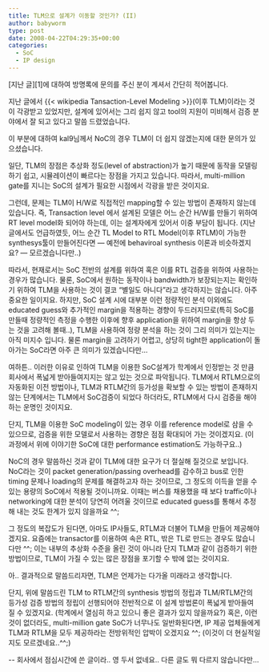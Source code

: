 ```yaml
---
title: TLM으로 설계가 이동할 것인가? (II)
author: babyworm
type: post
date: 2008-04-22T04:29:35+00:00
categories:
  - SoC
  - IP design
---
```

[지난 글][1]에 대하여 방명록에 문의를 주신 분이 계셔서 간단히 적어봅니다.

지난 글에서 {{< wikipedia Tansaction-Level Modeling >}}(이후 TLM)이라는 것이 각광받고 있었지만, 설계에 있어서는 그리 쉽지 않고 tool의 지원이 미비해서 검증 분야에서 잘 되고 있다고 말씀 드렸었습니다.

이 부분에 대하여 kal9님께서 NoC의 경우 TLM이 더 쉽지 않겠는지에 대한 문의가 있으셨습니다.

일단, TLM의 장점은 추상화 정도(level of abstraction)가 높기 때문에 동작을 모델링하기 쉽고, 시뮬레이션이 빠르다는 장점을 가지고 있습니다. 따라서, multi-million gate를 지니는 SoC의 설계가 필요한 시점에서 각광을 받은 것이지요.

그런데, 문제는 TLM이 H/W로 직접적인 mapping할 수 있는 방법이 존재하지 않는데 있습니다. 즉, Transaction level 에서 설계된 모델은 어느 순간 H/W를 만들기 위하여 RT level model화 되어야 하는데, 이는 설계자에게 있어서 이중 부담이 됩니다. (지난 글에서도 언급하였듯, 어느 순간 TL Model to RTL Model(이후 RTLM)이 가능한 synthesys툴이 만들어진다면 — 예전에 behaviroal synthesis 이론과 비슷하겠지요? — 모르겠습니다만..)

따라서, 현재로서는 SoC 전반의 설계를 위하여 혹은 이를 RTL 검증을 위하여 사용하는 경우가 많습니다. 물론, SoC에서 원하는 동작이나 bandwidth가 보장되는지는 확인하기 위하여 TLM을 사용하는 것이 결코 “별일도 아니다”라고 생각하지는 않습니다. 아주 중요한 일이지요. 하지만, SoC 설계 시에 대부분 이런 정량적인 분석 이외에도 educated guess와 추가적인 margin을 적용하는 경향이 두드러지므로(특히 SoC를 만들때 정량적인 측정을 수행한 이후에 향후 application을 위하여 margin을 항상 두는 것을 고려해 볼때..), TLM을 사용하여 정량 분석을 하는 것이 그리 의미가 있는지는 아직 미지수 입니다. 물론 margin을 고려하기 어렵고, 상당히 tight한 application이 돌아가는 SoC라면 아주 큰 의미가 있겠습니다만…

여하튼.. 이러한 이유로 인하여 TLM을 이용한 SoC설계가 학계에서 인정받는 것 만큼 회사에서 폭넓게 받아들여지지는 않고 있는 것으로 파악됩니다. TLM에서 RTLM으로의 자동화된 이전 방법이나, TLM과 RTLM간의 등가성을 확보할 수 있는 방법이 존재하지 않는 단계에서는 TLM에서 SoC검증이 되었다 하더라도, RTLM에서 다시 검증을 해야 하는 운명인 것이지요.

단지, TLM을 이용한 SoC modeling이 있는 경우 이를 reference model로 삼을 수 있으므로, 검증을 위한 모델로서 사용하는 경향은 점점 확대되어 가는 것이겠지요. (이 과정에서 위에 이야기한 SoC에 대한 performance estimation도 가능하구요..)

NoC의 경우 말씀하신 것과 같이 TLM에 대한 요구가 더 절실해 질것으로 보입니다. NoC라는 것이 packet generation/passing overhead를 감수하고 bus로 인한 timing 문제나 loading의 문제를 해결하고자 하는 것이므로, 그 정도의 이득을 얻을 수 있는 용량의 SoC에서 적용될 것이니까요. 이때는 버스를 채용했을 때 보다 traffic이나 networking에 대한 분석이 당연히 어려울 것이므로 educated guess를 통해서 추정해 내는 것도 한계가 있지 않을까요 ^^;

그 정도의 복잡도가 된다면, 아마도 IP사들도, RTLM과 더불어 TLM을 만들어 제공해야 겠지요. 요즘에는 transactor를 이용하여 속은 RTL, 밖은 TL로 만드는 경우도 많습니다만 ^^; 이는 내부의 추상화 수준을 올린 것이 아니라 단지 TLM과 같이 검증하기 위한 방법이므로, TLM이 가질 수 있는 많은 장점을 포기할 수 밖에 없는 것이지요.

아.. 결과적으로 말씀드리자면, TLM은 언제가는 다가올 미래라고 생각합니다.

단지, 위에 말씀드린 TLM to RTLM간의 synthesis 방법의 정립과 TLM/RTLM간의 등가성 검증 방법의 정립이 선행되어야 전반적으로 이 설계 방법론이 폭넓게 받아들여 질 수 있겠지요. (학계에서 열심히 하고 있으니 좋은 결과가 있지 않을까요?) 혹은, 이런것이 없더라도, multi-million gate SoC가 너무나도 일반화된다면, IP 제공 업체들에게 TLM과 RTLM을 모두 제공하라는 전방위적인 압박이 오겠지요 ^^; (이것이 더 현실적일지도 모르겠네요..^^;)

-- 회사에서 점심시간에 쓴 글이라.. 영 두서 없네요.. 다른 글도 뭐 다르지 않습니다만…

